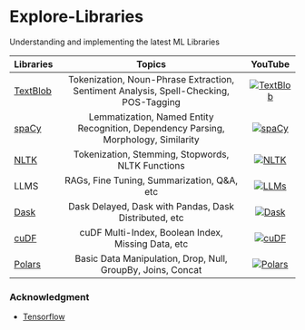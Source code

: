 # Explore-Libraries
Understanding and implementing the latest ML Libraries

| Libraries    | Topics | YouTube |
| :---        | :----:       |  :----:             |
| [TextBlob](https://textblob.readthedocs.io/en/dev/)| Tokenization, Noun-Phrase Extraction, Sentiment Analysis, Spell-Checking, POS-Tagging | [![TextBlob](https://img.shields.io/badge/YouTube-FF0000?style=for-the-badge&logo=youtube&logoColor=white)](https://youtu.be/1JnIxWSdD0Q) |
| [spaCy](https://spacy.io)| Lemmatization, Named Entity Recognition, Dependency Parsing, Morphology, Similarity | [![spaCy](https://img.shields.io/badge/YouTube-FF0000?style=for-the-badge&logo=youtube&logoColor=white)](https://youtu.be/wjAPQH_KE0k) |
| [NLTK](https://www.nltk.org/)| Tokenization, Stemming, Stopwords, NLTK Functions | [![NLTK](https://img.shields.io/badge/YouTube-FF0000?style=for-the-badge&logo=youtube&logoColor=white)](https://youtu.be/PEWvF8hVOHo) |
| LLMS | RAGs, Fine Tuning, Summarization, Q&A, etc | [![LLMs](https://img.shields.io/badge/YouTube-FF0000?style=for-the-badge&logo=youtube&logoColor=white)](https://youtu.be/9DCvUKHvKcs) |
| [Dask](https://docs.dask.org/en/stable/)| Dask Delayed, Dask with Pandas, Dask Distributed, etc |[![Dask](https://img.shields.io/badge/YouTube-FF0000?style=for-the-badge&logo=youtube&logoColor=white)](https://www.youtube.com/playlist?list=PLVVBQldz3m5v295najN5MKBGLPgxapDfa) |
| [cuDF](https://docs.rapids.ai/api/cudf/stable/)| cuDF Multi-Index, Boolean Index, Missing Data, etc|[![cuDF](https://img.shields.io/badge/YouTube-FF0000?style=for-the-badge&logo=youtube&logoColor=white)](https://www.youtube.com/playlist?list=PLVVBQldz3m5vU6fjyLHwsYex_2Ud1124r) |
| [Polars]() | Basic Data Manipulation, Drop, Null, GroupBy, Joins, Concat |[![Polars](https://img.shields.io/badge/YouTube-FF0000?style=for-the-badge&logo=youtube&logoColor=white)](https://www.youtube.com/playlist?list=PLVVBQldz3m5sjbryHeoAPinR-ndEPjsMG)|

### Acknowledgment

- [Tensorflow](https://www.tensorflow.org/learn)

<!-- GitAds-Verify: ESGI7NK6A8ZRT68O4YM6FV5LQCO24YD1 -->